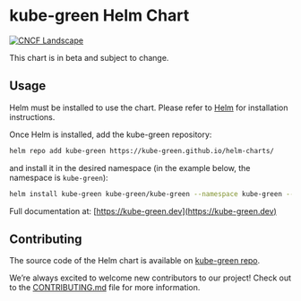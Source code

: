 # kube-green Helm Chart

[![CNCF Landscape](https://img.shields.io/badge/CNCF%20Landscape-5699C6)](https://landscape.cncf.io/?item=orchestration-management--scheduling-orchestration--kube-green)

This chart is in beta and subject to change.

## Usage

Helm must be installed to use the chart. Please refer to [Helm](https://helm.sh/docs/intro/install/) for installation instructions.

Once Helm is installed, add the kube-green repository:

```sh
helm repo add kube-green https://kube-green.github.io/helm-charts/
```

and install it in the desired namespace (in the example below, the namespace is `kube-green`):

```sh
helm install kube-green kube-green/kube-green --namespace kube-green --create-namespace
```

Full documentation at: [https://kube-green.dev](https://kube-green.dev)

## Contributing

The source code of the Helm chart is available on [kube-green repo](https://github.com/kube-green/kube-green/tree/main/charts/kube-green).

We’re always excited to welcome new contributors to our project! Check out to the [CONTRIBUTING.md](https://github.com/kube-green/kube-green/blob/main/CONTRIBUTING.md) file for more information.

